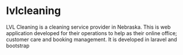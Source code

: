 # lvlcleaning
LVL Cleaning is a cleaning service provider in Nebraska. This is web application developed for their operations to help as their online office; customer care and booking management. It is developed in laravel and bootstrap
